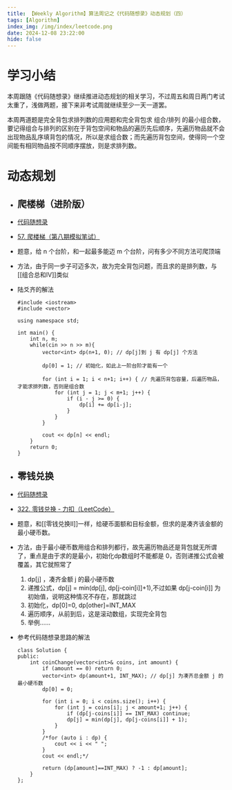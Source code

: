 ```yaml
---
title: 【Weekly Algorithm】算法周记之《代码随想录》动态规划（四）
tags: [Algorithm]
index_img: /img/index/leetcode.png
date: 2024-12-08 23:22:00
hide: false
---
```

# 学习小结
本周跟随《代码随想录》继续推进动态规划的相关学习，不过周五和周日两门考试太重了，浅做两题，接下来非考试周就继续至少一天一道罢。

本周两道题是完全背包求排列数的应用题和完全背包求 组合/排列 的最小组合数，要记得组合与排列的区别在于背包空间和物品的遍历先后顺序，先遍历物品就不会出现物品乱序填背包的情况，所以是求组合数；而先遍历背包空间，使得同一个空间能有相同物品按不同顺序摆放，则是求排列数。

# 动态规划
- ## 爬楼梯（进阶版）
- [代码随想录](https://programmercarl.com/0070.%E7%88%AC%E6%A5%BC%E6%A2%AF%E5%AE%8C%E5%85%A8%E8%83%8C%E5%8C%85%E7%89%88%E6%9C%AC.html#%E6%80%9D%E8%B7%AF)
- [57. 爬楼梯（第八期模拟笔试）](https://kamacoder.com/problempage.php?pid=1067)
- 题意，给 n 个台阶，和一起最多能迈 m 个台阶，问有多少不同方法可爬顶端
- 方法，由于同一步子可迈多次，故为完全背包问题，而且求的是排列数，与[[组合总和IV]]类似
- 陆爻齐的解法
  ```
  #include <iostream>
  #include <vector>
  
  using namespace std;
  
  int main() {
      int n, m;
      while(cin >> n >> m){
          vector<int> dp(n+1, 0); // dp[j]到 j 有 dp[j] 个方法
          
          dp[0] = 1; // 初始化，如此上一阶台阶才能有一个
          
          for (int i = 1; i < n+1; i++) { // 先遍历背包容量，后遍历物品，才能求排列数，否则是组合数
              for (int j = 1; j < m+1; j++) {
                  if (i - j >= 0) {
                      dp[i] += dp[i-j];
                  }
              }
          }
          
          cout << dp[n] << endl;
      }
      return 0;
  }
  ```
- ## 零钱兑换
- [代码随想录](https://programmercarl.com/0322.%E9%9B%B6%E9%92%B1%E5%85%91%E6%8D%A2.html#%E7%AE%97%E6%B3%95%E5%85%AC%E5%BC%80%E8%AF%BE)
- [322. 零钱兑换 - 力扣（LeetCode）](https://leetcode.cn/problems/coin-change/description/)
- 题意，和[[零钱兑换II]]一样，给硬币面额和目标金额，但求的是凑齐该金额的最小硬币数。
- 方法，由于最小硬币数用组合和排列都行，故先遍历物品还是背包就无所谓了，重点是由于求的是最小，初始化dp数组时不能都是 0，否则递推公式会被覆盖，其它就照常了
	1. dp[j] ，凑齐金额 j 的最小硬币数
	2. 递推公式，dp[j] = min(dp[j], dp[j-coin[i]]+1),不过如果 dp[j-coin[i]] 为初始值，说明这种情况不存在，那就跳过
	3. 初始化，dp[0]=0, dp[other]=INT_MAX
	4. 遍历顺序，从前到后，这是滚动数组，实现完全背包
	5. 举例……

- 参考代码随想录思路的解法
  ```
  class Solution {
  public:
      int coinChange(vector<int>& coins, int amount) {
          if (amount == 0) return 0;
          vector<int> dp(amount+1, INT_MAX); // dp[j] 为凑齐总金额 j 的最小硬币数
          dp[0] = 0;
  
          for (int i = 0; i < coins.size(); i++) {
              for (int j = coins[i]; j < amount+1; j++) {
                  if (dp[j-coins[i]] == INT_MAX) continue;
                  dp[j] = min(dp[j], dp[j-coins[i]] + 1);
              }
          }
          /*for (auto i : dp) {
              cout << i << " ";
          }
          cout << endl;*/
  
          return (dp[amount]==INT_MAX) ? -1 : dp[amount];
      }
  };
  ```